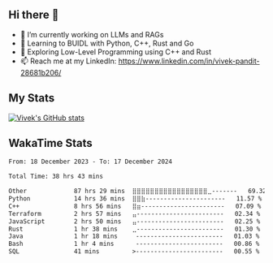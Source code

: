 ## Hi there 👋

- 🔭 I’m currently working on LLMs and RAGs
- 🌱 Learning to BUIDL with Python, C++, Rust and Go 
- 🤔 Exploring Low-Level Programming using C++ and Rust 
- 📫 Reach me at my LinkedIn: https://www.linkedin.com/in/vivek-pandit-28681b206/

## My Stats
[![Vivek's GitHub stats](https://github-readme-stats.vercel.app/api?username=ipanditi&show_icons=true&theme=dark)](https://ipanditi.github.io/)

## WakaTime Stats
<!--START_SECTION:waka-->

```txt
From: 18 December 2023 - To: 17 December 2024

Total Time: 38 hrs 43 mins

Other             87 hrs 29 mins  ⣿⣿⣿⣿⣿⣿⣿⣿⣿⣿⣿⣿⣿⣿⣿⣿⣿⣀-------   69.32 %
Python            14 hrs 36 mins  ⣿⣿⣷----------------------   11.57 %
C++               8 hrs 56 mins   ⣿⣶-----------------------   07.09 %
Terraform         2 hrs 57 mins   ⣤------------------------   02.34 %
JavaScript        2 hrs 50 mins   ⣤------------------------   02.25 %
Rust              1 hr 38 mins    ⣀------------------------   01.30 %
Java              1 hr 18 mins     ------------------------   01.03 %
Bash              1 hr 4 mins      ------------------------   00.86 %
SQL               41 mins         >------------------------   00.55 %
```

<!--END_SECTION:waka-->


